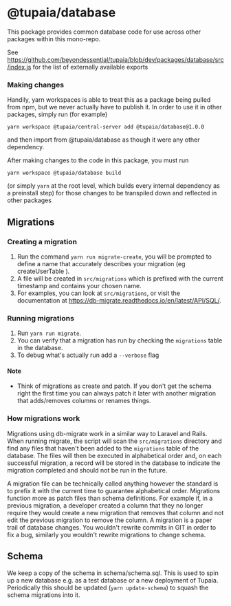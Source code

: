 # @tupaia/database

This package provides common database code for use across other packages within this mono-repo.

See https://github.com/beyondessential/tupaia/blob/dev/packages/database/src/index.js for the list of externally available exports

### Making changes

Handily, yarn workspaces is able to treat this as a package being pulled from npm, but we never
actually have to publish it. In order to use it in other packages, simply run (for example)

```
yarn workspace @tupaia/central-server add @tupaia/database@1.0.0
```

and then import from @tupaia/database as though it were any other dependency.

After making changes to the code in this package, you must run

```
yarn workspace @tupaia/database build
```

(or simply `yarn` at the root level, which builds every internal dependency as a preinstall step)
for those changes to be transpiled down and reflected in other packages

## Migrations

### Creating a migration

1. Run the command `yarn run migrate-create`, you will be prompted to define a name that accurately describes your migration (eg createUserTable ).
2. A file will be created in `src/migrations` which is prefixed with the current timestamp and contains your chosen name.
3. For examples, you can look at `src/migrations`, or visit the documentation at https://db-migrate.readthedocs.io/en/latest/API/SQL/.

### Running migrations

1. Run `yarn run migrate`.
2. You can verify that a migration has run by checking the `migrations` table in the database.
3. To debug what's actually run add a `--verbose` flag

#### Note

- Think of migrations as create and patch. If you don't get the schema right the first time you can always patch it later with another migration that adds/removes columns or renames things.

### How migrations work

Migrations using db-migrate work in a similar way to Laravel and Rails. When running migrate, the script will scan the `src/migrations` directory and find any files that haven't been added to the `migrations` table of the database. The files will then be executed in alphabetical order and, on each successful migration, a record will be stored in the database to indicate the migration completed and should not be run in the future.

A migration file can be technically called anything however the standard is to prefix it with the current time to guarantee alphabetical order. Migrations function more as patch files than schema definitions. For example if, in a previous migration, a developer created a column that they no longer require they would create a new migration that removes that column and not edit the previous migration to remove the column. A migration is a paper trail of database changes. You wouldn't rewrite commits in GIT in order to fix a bug, similarly you wouldn't rewrite migrations to change schema.

## Schema

We keep a copy of the schema in schema/schema.sql. This is used to spin up a new database e.g. as a test database or a new deployment
of Tupaia. Periodically this should be updated (`yarn update-schema`) to squash the schema migrations into it.